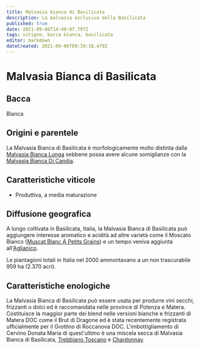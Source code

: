 ```yaml
---
title: Malvasia bianca di Basilicata
description: La malvasia esclusiva della Basilicata
published: true
date: 2021-09-06T14:49:07.797Z
tags: vitigno, bacca bianca, basilicata
editor: markdown
dateCreated: 2021-09-06T09:39:18.479Z
---
```


# Malvasia Bianca di Basilicata

## Bacca
Bianca


## Origini e parentele
La Malvasia Bianca di Basilicata è morfologicamente molto distinta dalla [Malvasia Bianca Lunga](/vitigni/Italia/bacca-bianca/malvasia-bianca-lunga) sebbene possa avere alcune somiglianze con la [Malvasia Bianca Di Candia](/vitigni/Italia/bacca-bianca/malvasia-bianca-di-candia).

## Caratteristiche viticole

- Produttiva, a media maturazione

## Diffusione geografica

A lungo coltivata in Basilicata, Italia, la Malvasia Bianca di Basilicata può aggiungere interesse aromatico e acidità ad altre varietà come il Moscato Bianco ([Muscat Blanc À Petits Grains](/vitigni/Francia/bacca-bianca/muscat-blanc-a-petit-grains)) e un tempo veniva aggiunta all'[Aglianico](/vitigni/Italia/bacca-nera/aglianico). 

Le piantagioni totali in Italia nel 2000 ammontavano a un non trascurabile 959 ha (2.370 acri).

## Caratteristiche enologiche
La Malvasia Bianca di Basilicata può essere usata per produrre vini secchi, frizzanti o dolci ed è raccomandata nelle province di Potenza e Matera. Costituisce la maggior parte dei blend nelle versioni bianche e frizzanti di Matera DOC come il Brut di Dragone ed è stata recentemente registrata ufficialmente per il Grottino di Roccanova DOC. L'imbottigliamento di Cervino Donata Maria di quest'ultimo è una miscela secca di Malvasia Bianca di Basilicata, [Trebbiano Toscano](/vitigni/Italia/bacca-bianca/trebbiano-toscano) e [Chardonnay](/vitigni/Francia/bacca-bianca/chardonnay).